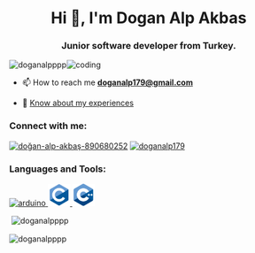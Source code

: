 

<h1 align="center">Hi 👋, I'm Dogan Alp Akbas</h1>
<h3 align="center">Junior software developer from Turkey.</h3>
<img align="right" alt="coding" width="400" src="https://camo.githubusercontent.com/cae12fddd9d6982901d82580bdf321d81fb299141098ca1c2d4891870827bf17/68747470733a2f2f6d69726f2e6d656469756d2e636f6d2f6d61782f313336302f302a37513379765349765f7430696f4a2d5a2e676966">
<p align="left"> <img src="https://komarev.com/ghpvc/?username=doganalpppp&label=Profile%20views&color=0e75b6&style=flat" alt="doganalpppp" /> </p>

- 📫 How to reach me **doganalp179@gmail.com**

- 📄 [Know about my experiences](https://jmp.sh/qzgvDv7b)

<h3 align="left">Connect with me:</h3>
<p align="left">
<a href="https://linkedin.com/in/doğan-alp-akbaş-890680252" target="blank"><img align="center" src="https://raw.githubusercontent.com/rahuldkjain/github-profile-readme-generator/master/src/images/icons/Social/linked-in-alt.svg" alt="doğan-alp-akbaş-890680252" height="30" width="40" /></a>
<a href="https://www.hackerrank.com/doganalp179" target="blank"><img align="center" src="https://raw.githubusercontent.com/rahuldkjain/github-profile-readme-generator/master/src/images/icons/Social/hackerrank.svg" alt="doganalp179" height="30" width="40" /></a>
</p>

<h3 align="left">Languages and Tools:</h3>
<p align="left"> <a href="https://www.arduino.cc/" target="_blank" rel="noreferrer"> <img src="https://cdn.worldvectorlogo.com/logos/arduino-1.svg" alt="arduino" width="40" height="40"/> </a> <a href="https://www.cprogramming.com/" target="_blank" rel="noreferrer"> <img src="https://raw.githubusercontent.com/devicons/devicon/master/icons/c/c-original.svg" alt="c" width="40" height="40"/> </a> <a href="https://www.w3schools.com/cpp/" target="_blank" rel="noreferrer"> <img src="https://raw.githubusercontent.com/devicons/devicon/master/icons/cplusplus/cplusplus-original.svg" alt="cplusplus" width="40" height="40"/> </a> </p>

<p>&nbsp;<img align="center" src="https://github-readme-stats.vercel.app/api?username=doganalpppp&show_icons=true&locale=en" alt="doganalpppp" /></p>

<p><img align="center" src="https://github-readme-streak-stats.herokuapp.com/?user=doganalpppp&" alt="doganalpppp" /></p>

    
